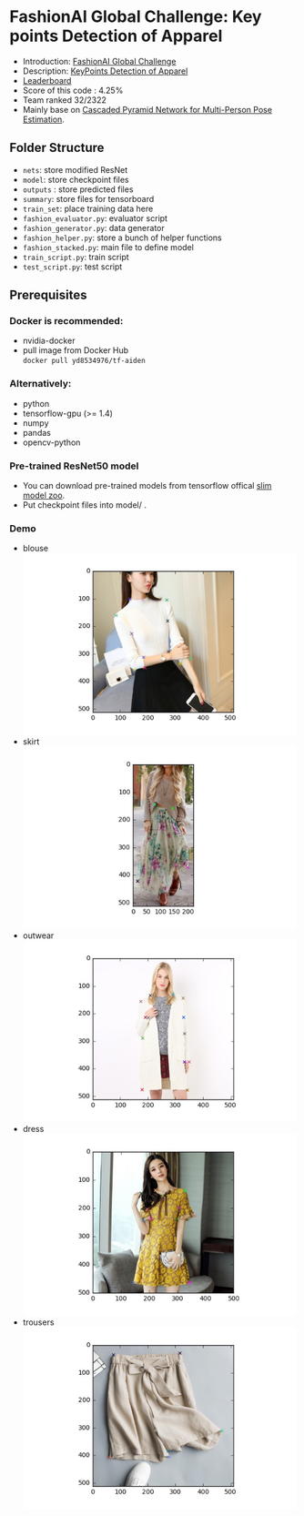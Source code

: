 # FashionAI Global Challenge: Key points Detection of Apparel
- Introduction: [FashionAI Global Challenge](https://tianchi.aliyun.com/markets/tianchi/FashionAIeng?spm=a2c22.11190735.991137.10.329f6d83T8thsG&_lang=en_US)
- Description: [KeyPoints Detection of Apparel](https://tianchi.aliyun.com/competition/introduction.htm?spm=5176.100068.5678.1.4ccc289bCzDJXu&raceId=231648&_lang=en_US)
- [Leaderboard](https://tianchi.aliyun.com/competition/rankingList.htm?spm=5176.100067.5678.4.4a792743OjBoQ3&raceId=231648)
- Score of this code : 4.25%
- Team ranked 32/2322
- Mainly base on [Cascaded Pyramid Network for Multi-Person Pose Estimation](https://arxiv.org/abs/1711.07319).

## Folder Structure
- `nets`: store modified ResNet
- `model`: store checkpoint files
- `outputs` : store predicted files
- `summary`: store files for tensorboard
- `train_set`: place training data here
- `fashion_evaluator.py`: evaluator script
- `fashion_generator.py`: data generator
- `fashion_helper.py`: store a bunch of helper functions
- `fashion_stacked.py`: main file to define model
- `train_script.py`: train script
- `test_script.py`: test script

## Prerequisites
### Docker is recommended:
- nvidia-docker
- pull image from Docker Hub\
`docker pull yd8534976/tf-aiden`

### Alternatively:
- python
- tensorflow-gpu (>= 1.4)
- numpy
- pandas
- opencv-python

### Pre-trained ResNet50 model
 - You can download pre-trained models from tensorflow offical
  [slim model zoo](https://github.com/tensorflow/models/tree/master/research/slim).
 - Put checkpoint files into model/ .

### Demo
- blouse
![demo1](demos/demo1.jpg)
- skirt
![demo2](demos/demo2.jpg)
- outwear
![demo3](demos/demo3.jpg)
- dress
![demo4](demos/demo4.jpg)
- trousers
![demo5](demos/demo5.jpg)
